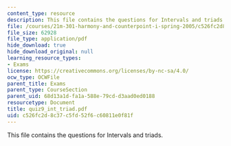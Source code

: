```yaml
---
content_type: resource
description: This file contains the questions for Intervals and triads.
file: /courses/21m-301-harmony-and-counterpoint-i-spring-2005/c526fc2d8c37c5fd52f6c60811e0f81f_quiz9_int_triad.pdf
file_size: 62928
file_type: application/pdf
hide_download: true
hide_download_original: null
learning_resource_types:
- Exams
license: https://creativecommons.org/licenses/by-nc-sa/4.0/
ocw_type: OCWFile
parent_title: Exams
parent_type: CourseSection
parent_uid: 68d13a1d-fa1a-588e-79cd-d3aad0ed0188
resourcetype: Document
title: quiz9_int_triad.pdf
uid: c526fc2d-8c37-c5fd-52f6-c60811e0f81f
---
```

This file contains the questions for Intervals and triads.